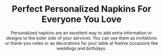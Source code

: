 ---
layout: post
title: Perfect Personalized Napkins For Everyone You Love
subtitle: Personalized napkins are an excellent way to add extra information or designs to the outer side of your services. You can use them as invitations or thank-you notes or as decorations for your table at festive occasions like weddings and birthdays.
header-img: "img/post/2023/09/copied/medium_Personalized_napkins_395be9912f.jpg"
header-style: text
permalink: "/personalized-napkins/"
catalog: true
tags:
  - Recipients 
  - Men
--- 